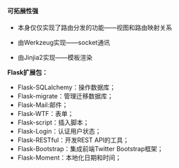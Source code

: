 #### 可拓展性强

- 本身仅仅实现了路由分发的功能——视图和路由映射关系

- 由Werkzeug实现——socket通讯
- 由Jinjia2实现——模板渲染

**Flask扩展包：**

- Flask-SQLalchemy：操作数据库；
- Flask-migrate：管理迁移数据库；
- Flask-Mail:邮件；
- Flask-WTF：表单；
- Flask-script：插入脚本；
- Flask-Login：认证用户状态；
- Flask-RESTful：开发REST API的工具；
- Flask-Bootstrap：集成前端Twitter Bootstrap框架；
- Flask-Moment：本地化日期和时间；

